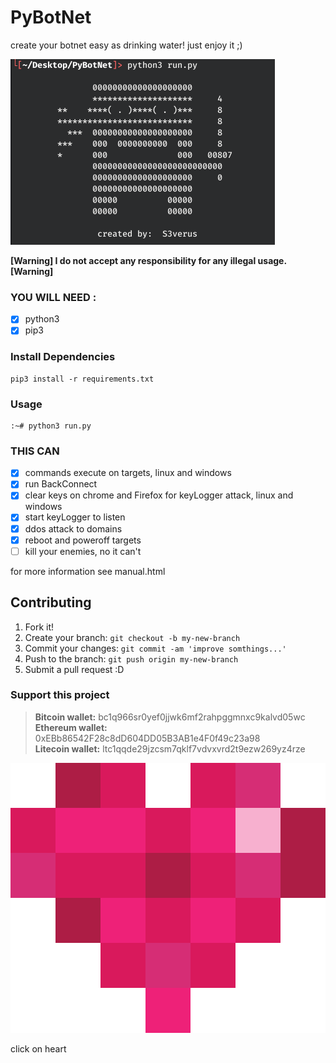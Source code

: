 
# PyBotNet

create your botnet easy as drinking water! just enjoy it ;)

![](image.png)

**[Warning] I do not accept any responsibility for any illegal usage. [Warning]**


### YOU WILL NEED :

- [x] python3
- [x] pip3

### Install Dependencies

```
pip3 install -r requirements.txt
```

### Usage

```
:~# python3 run.py
```

### THIS CAN

- [x] commands execute on targets, linux and windows
- [x] run BackConnect
- [x] clear keys on chrome and Firefox for keyLogger attack, linux and windows
- [x] start keyLogger to listen
- [x] ddos attack to domains
- [x] reboot and poweroff targets
- [ ] kill your enemies, no it can't
  
for more information see manual.html

## Contributing

1. Fork it!
2. Create your branch: `git checkout -b my-new-branch`
3. Commit your changes: `git commit -am 'improve somthings...'`
4. Push to the branch: `git push origin my-new-branch`
5. Submit a pull request :D

### Support this project 

> **Bitcoin wallet:** bc1q966sr0yef0jjwk6mf2rahpggmnxc9kalvd05wc<br>
> **Ethereum wallet:** 0xEBb86542F28c8dD604DD05B3AB1e4F0f49c23a98<br>
> **Litecoin wallet:** ltc1qqde29jzcsm7qklf7vdvxvrd2t9ezw269yz4rze<br>


[![Drop ICE](heart.svg)](https://twitter.com/thealiabdollahi)

click on heart

